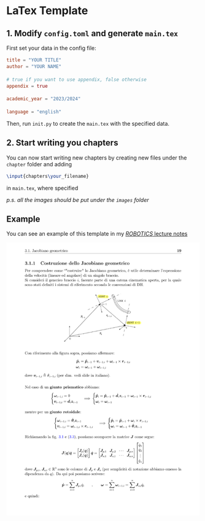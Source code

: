 # LaTex Template

## 1. Modify `config.toml` and generate `main.tex`

First set your data in the config file:
```toml
title = "YOUR TITLE"
author = "YOUR NAME"

# true if you want to use appendix, false otherwise
appendix = true

academic_year = "2023/2024"

language = "english"
```
Then, run `init.py` to create the `main.tex` with the specified data.

## 2. Start writing you chapters 

You can now start writing new chapters by creating new files under the `chapter` folder and adding
```tex
\input{chapters\your_filename}
```
in `main.tex`, where specified

*p.s. all the images should be put under the `images` folder*



## Example

You can see an example of this template in my [*ROBOTICS* lecture notes](https://github.com/regi18/Robotics_LectureNotes/blob/master/main.pdf)

![](example.png)
